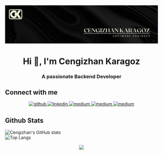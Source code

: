![Header](./Banner.png)

<h1 align="center">Hi 👋, I'm Cengizhan Karagoz</h1>
<h3 align="center">A passionate Backend Developer</h3>

## Connect with me  
<div align="center">
<a href="https://github.com/CengizhanKARAGOZ" target="_blank">
<img src=https://img.shields.io/badge/github-%2324292e.svg?&style=for-the-badge&logo=github&logoColor=white alt=github style="margin-bottom: 5px;" />
</a>
<a href="https://linkedin.com/in/cengizhankaragoz" target="_blank">
<img src=https://img.shields.io/badge/linkedin-%231E77B5.svg?&style=for-the-badge&logo=linkedin&logoColor=white alt=linkedin style="margin-bottom: 5px;" />
</a>
<a href="https://www.instagram.com/cengiz.krgz/" target="_blank">
<img src=https://img.shields.io/badge/instagram-%23292929.svg?&style=for-the-badge&logo=instagram&logoColor=white alt=medium style="margin-bottom: 5px;" />
</a>  
<a href="https://medium.com/@cengizhankaragoz8" target="_blank">
<img src=https://img.shields.io/badge/medium-%23292929.svg?&style=for-the-badge&logo=medium&logoColor=white alt=medium style="margin-bottom: 5px;" />
</a>  
<a href="https://stackoverflow.com/users/29372159/cengizhan-karagoz" target="_blank">
<img src=https://img.shields.io/badge/stackoverflow-%23292929.svg?&style=for-the-badge&logo=stackoverflow-&logoColor=white alt=medium style="margin-bottom: 5px;" />
</a>  
</div>  

## Github Stats  
![Cengizhan's GitHub stats](https://github-readme-stats.vercel.app/api?username=CengizhanKARAGOZ&show_icons=truehide_border=true&layout=compact&theme=tokyonight)  
![Top Langs](https://github-readme-stats.vercel.app/api/top-langs/?username=CengizhanKARAGOZ&layout=compact&theme=tokyonight)

<div align="center">
<img src="https://komarev.com/ghpvc/?username=CengizhanKARAGOZ&&style=flat-square" align="center" />
</div>  

